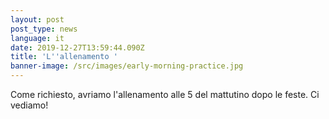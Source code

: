 ```yaml
---
layout: post
post_type: news
language: it
date: 2019-12-27T13:59:44.090Z
title: 'L''allenamento '
banner-image: /src/images/early-morning-practice.jpg
---
```

Come richiesto, avriamo l'allenamento alle 5 del mattutino dopo le feste. Ci vediamo!
